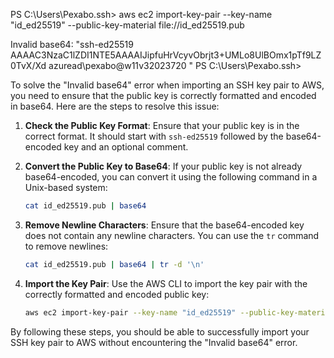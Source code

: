 PS C:\Users\Pexabo\.ssh> aws ec2 import-key-pair --key-name "id_ed25519" --public-key-material file://id_ed25519.pub

Invalid base64: "ssh-ed25519 AAAAC3NzaC1lZDI1NTE5AAAAIJipfuHrVcyvObrjt3+UMLo8UlBOmx1pTf9LZ0TvX/Xd azuread\pexabo@w11v32023720
"
PS C:\Users\Pexabo\.ssh>


To solve the "Invalid base64" error when importing an SSH key pair to AWS, you need to ensure that the public key is correctly formatted and encoded in base64. Here are the steps to resolve this issue:

1. **Check the Public Key Format**: Ensure that your public key is in the correct format. It should start with `ssh-ed25519` followed by the base64-encoded key and an optional comment.

2. **Convert the Public Key to Base64**: If your public key is not already base64-encoded, you can convert it using the following command in a Unix-based system:
   ```sh
   cat id_ed25519.pub | base64
   ```

3. **Remove Newline Characters**: Ensure that the base64-encoded key does not contain any newline characters. You can use the `tr` command to remove newlines:
   ```sh
   cat id_ed25519.pub | base64 | tr -d '\n'
   ```

4. **Import the Key Pair**: Use the AWS CLI to import the key pair with the correctly formatted and encoded public key:
   ```sh
   aws ec2 import-key-pair --key-name "id_ed25519" --public-key-material "$(cat id_ed25519.pub | base64 | tr -d '\n')"
   ```

By following these steps, you should be able to successfully import your SSH key pair to AWS without encountering the "Invalid base64" error.
